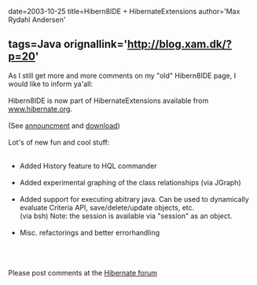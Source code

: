 date=2003-10-25
title=Hibern8IDE + HibernateExtensions
author='Max Rydahl Andersen'

tags=Java 
orignallink='http://blog.xam.dk/?p=20'
---
<div>
<p>As I still get more and more comments on my "old" Hibern8IDE page, I would like to inform ya'all:<br><br>
Hibern8IDE is now part of HibernateExtensions available from <a href="http://www.hibernate.org">www.hibernate.org</a>. <br><br>
(See <a href="http://forum.hibernate.org/viewtopic.php?t=924926">announcment</a> and <a href="http://www.hibernate.org/6.html">download</a>)<br><br>
Lot's of new fun and cool stuff:<br></p>
<ul>
<br><li>Added History feature to HQL commander</li>
<br><li>Added experimental graphing of the class relationships (via JGraph)</li>
<br><li>Added support for executing abitrary java. Can be used to dynamically<br>
  evaluate Criteria API, save/delete/update objects, etc.<br>
  (via bsh) Note: the session is available via "session" as an object.</li>
<br><li>Misc. refactorings and better errorhandling</li>
<br>
</ul>
<br><br>
Please post comments at the <a href="http://forum.hibernate.org/viewtopic.php?t=924926">Hibernate forum</a>
</div>
